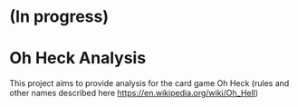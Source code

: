 # (In progress)

# Oh Heck Analysis

This project aims to provide analysis for the card game Oh Heck (rules and other names described here https://en.wikipedia.org/wiki/Oh_Hell)
